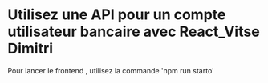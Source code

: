 # Utilisez une API pour un compte utilisateur bancaire avec React_Vitse Dimitri

Pour lancer le frontend , utilisez la commande 'npm run starto'
